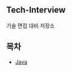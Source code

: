 ## Tech-Interview
기술 면접 대비 저장소

## 목차
* [Java](https://github.com/smpark1020/tech-interview/tree/master/Java)
